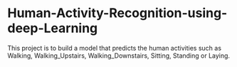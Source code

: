# Human-Activity-Recognition-using-deep-Learning
This project is to build a model that predicts the human activities such as Walking, Walking_Upstairs, Walking_Downstairs, Sitting, Standing or Laying.
